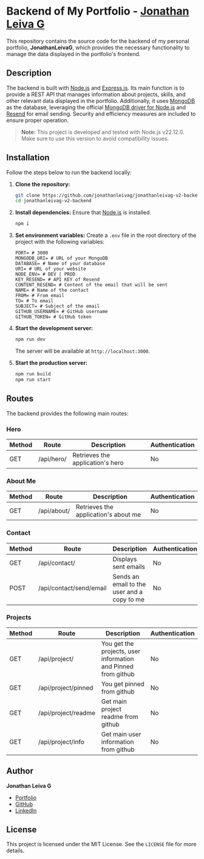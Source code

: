 # Backend of My Portfolio - [Jonathan Leiva G](https://www.jonathanleivag.cl)

This repository contains the source code for the backend of my personal portfolio, **JonathanLeivaG**, which provides the necessary functionality to manage the data displayed in the portfolio's frontend.

## Description
The backend is built with [Node.js](https://nodejs.org/) and [Express.js](https://expressjs.com/). Its main function is to provide a REST API that manages information about projects, skills, and other relevant data displayed in the portfolio. Additionally, it uses [MongoDB](https://www.mongodb.com/) as the database, leveraging the official [MongoDB driver for Node.js](https://www.npmjs.com/package/mongodb) and [Resend](https://resend.com) for email sending. Security and efficiency measures are included to ensure proper operation.

> **Note:** This project is developed and tested with Node.js v22.12.0. Make sure to use this version to avoid compatibility issues.

## Installation
Follow the steps below to run the backend locally:

1. **Clone the repository:**
   ```bash
   git clone https://github.com/jonathanleivag/jonathanleivag-v2-backend
   cd jonathanleivag-v2-backend
   ```

2. **Install dependencies:**
   Ensure that [Node.js](https://nodejs.org/) is installed.
   ```bash
   npm i
   ```

3. **Set environment variables:**
   Create a `.env` file in the root directory of the project with the following variables:
   ```env
   PORT= # 3000
   MONGODB_URI= # URL of your MongoDB
   DATABASE= # Name of your database
   URI= # URL of your website
   NODE_ENV= # DEV | PROD
   KEY_RESEND= # API KEY of Resend
   CONTENT_RESEND= # Content of the email that will be sent
   NAME= # Name of the contact
   FROM= # From email
   TO= # To email
   SUBJECT= # Subject of the email
   GITHUB_USERNAME= # GitHub username
   GITHUB_TOKEN= # GitHub token
   ```

4. **Start the development server:**
   ```bash
   npm run dev
   ```
   The server will be available at `http://localhost:3000`.

5. **Start the production server:**
   ```bash
   npm run build
   npm run start
   ```

## Routes
The backend provides the following main routes:

### Hero
| Method | Route             | Description                        | Authentication |
|--------|-------------------|------------------------------------|-----------------|
| GET    | /api/hero/        | Retrieves the application's hero   | No              |

### About Me
| Method | Route             | Description                        | Authentication |
|--------|-------------------|------------------------------------|-----------------|
| GET    | /api/about/       | Retrieves the application's about me | No              |

### Contact
| Method | Route                  | Description                                       | Authentication |
|--------|------------------------|---------------------------------------------------|-----------------|
| GET    | /api/contact/          | Displays sent emails                              | No              |
| POST   | /api/contact/send/email | Sends an email to the user and a copy to me       | No              |

### Projects
| Method | Route             | Description                        | Authentication |
|--------|-------------------|------------------------------------|-----------------|
| GET    | /api/project/       | You get the projects, user information and Pinned from github | No              |
| GET    | /api/project/pinned       | You get pinned from github  | No              |
| GET    | /api/project/readme     | Get main project readme from github | No              |
| GET    | /api/project/info       | Get main user information from github | No              |

## Author
**Jonathan Leiva G**
- [Portfolio](https://jonathanleivag.cl)
- [GitHub](https://github.com/jonathanleivag)
- [LinkedIn](https://www.linkedin.com/in/jonathanleivag)

## License
This project is licensed under the MIT License. See the `LICENSE` file for more details.
